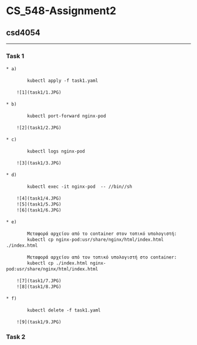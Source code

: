 # CS_548-Assignment2
## csd4054

---

### Task 1
	* a)
		
			kubectl apply -f task1.yaml
			
		![1](task1/1.JPG)

	* b)
	
			kubectl port-forward nginx-pod
			
		![2](task1/2.JPG)
		
	* c)
	
			kubectl logs nginx-pod
			
		![3](task1/3.JPG)
		
	* d)
			
			kubectl exec -it nginx-pod  -- //bin//sh
			
		![4](task1/4.JPG)
		![5](task1/5.JPG)
		![6](task1/6.JPG)
		
	* e)
	
			Μεταφορά αρχείου από το container στον τοπικό υπολογιστή:
			kubectl cp nginx-pod:usr/share/nginx/html/index.html ./index.html
			
			Μεταφορά αρχείου από τον τοπικό υπολογιστή στο container:
			kubectl cp ./index.html nginx-pod:usr/share/nginx/html/index.html
			
		![7](task1/7.JPG)
		![8](task1/8.JPG)
		
	* f)
	
			kubectl delete -f task1.yaml
			
		![9](task1/9.JPG)
		
		
### Task 2
			
